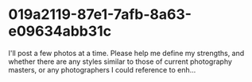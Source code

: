 # 019a2119-87e1-7afb-8a63-e09634abb31c
I'll post a few photos at a time. Please help me define my strengths, and whether there are any styles similar to those of current photography masters, or any photographers I could reference to enh...

